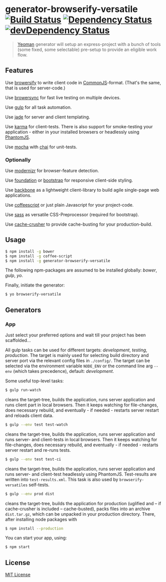 # generator-browserify-versatile [![Build Status](https://secure.travis-ci.org/tapirdata/generator-browserify-versatile.png?branch=master)](https://travis-ci.org/tapirdata/generator-browserify-versatile) [![Dependency Status](https://david-dm.org/tapirdata/generator-browserify-versatile.svg)](https://david-dm.org/tapirdata/generator-browserify-versatile) [![devDependency Status](https://david-dm.org/tapirdata/generator-browserify-versatile/dev-status.svg)](https://david-dm.org/tapirdata/generator-browserify-versatile#info=devDependencies)
> [Yeoman](http://yeoman.io) generator will setup an express-project with a bunch of tools (some fixed, some selectable) pre-setup to provide an eligible work flow.

## Features

Use [browersify](http://browserify.org/) to write client code in [CommonJS](http://en.wikipedia.org/wiki/CommonJS)-format. (That's the same, that is used for server-code.)

Use [browersync](http://www.browsersync.io/) for fast live testing on multiple devices. 

Use [gulp](http://gulpjs.com/) for all task automation.

Use [jade](http://jade-lang.com/) for server and client templating.

Use [karma](http://karma-runner.github.io/0.12/index.html) for client-tests. There is also support for smoke-testing your application - either in your installed browsers or
headlessly using [PhantomJS](http://phantomjs.org/).

Use [mocha](http://mochajs.org/) with [chai](http://chaijs.com/) for unit-tests.

### Optionally

Use [modernizr](http://modernizr.com/) for browser-feature detection.

Use [foundation](http://foundation.zurb.com/) or [bootstrap](http://getbootstrap.com/) for responsive client-side styling.   

Use [backbone](http://backbonejs.org/) as a lightweight client-library to build agile single-page web applications.

Use [coffeescript](http://coffeescript.org/) or just plain Javascript for your project-code.

Use [sass](http://sass-lang.com/) as versatile CSS-Preprocessor (required for bootstrap).

Use [cache-crusher](https://www.npmjs.com/package/cache-crusher) to provide cache-busting for your production-build.


## Usage

```bash
$ npm install -g bower
$ npm install -g coffee-script
$ npm install -g generator-browserify-versatile
```

The following npm-packages are assumed to be installed globally: *bower*, *gulp*, *yo*.

Finally, initiate the generator:

```bash
$ yo browserify-versatile
```

## Generators

### App

Just select your preferred options and wait till your project has been scaffolded...

All gulp tasks can be used for different targets: *development*, *testing*, *production*.
The target is mainly used for selecting build directory and server port via the relevant
config files in `./config/`. The target can be selected via the environment variable `NODE_ENV`
or the command line arg `--env` (which takes precedence), default: *development*.

Some useful top-level tasks:

```bash
$ gulp run-watch
```
cleans the target-tree, builds the application, runs server application and runs client part
in local browsers. Then it keeps watching for file-changes, does necessary rebuild, and
eventually - if needed - restarts server restart and reloads client data.

```bash
$ gulp --env test test-watch
```
cleans the target-tree, builds the application, runs server application and runs server-
and client-tests in local browsers. Then it keeps watching for file-changes, does necessary rebuild, and
eventually - if needed - restarts server restart and re-runs tests.

```bash
$ gulp --env test test-ci
```
cleans the target-tree, builds the application, runs server application and runs server-
and client-test headlessly using PhantomJS. Test-results are written into `test-results.xml`.
This task is also used by `browserify-versatiles` self-tests.

```bash
$ gulp --env prod dist
```
cleans the target-tree, builds the application for production (uglified and – if cache-crusher is included – cache-busted), packs files into an archive `dist.tar.gz`,
which can be unpacked in your production directory. There, after installing node packages with

```bash
$ npm install --production
```

You can start your app, using:

```bash
$ npm start
```

## License

[MIT License](http://en.wikipedia.org/wiki/MIT_License)
